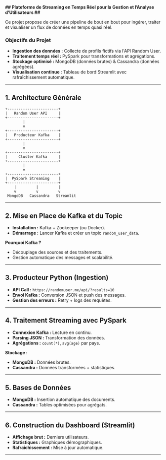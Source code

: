 **## Plateforme de Streaming en Temps Réel pour la Gestion et l’Analyse d’Utilisateurs ##**

Ce projet propose de créer une pipeline de bout en bout pour ingérer, traiter et visualiser un flux de données en temps quasi réel. 

### **Objectifs du Projet** ###

- **Ingestion des données :** Collecte de profils fictifs via l'API Random User.
- **Traitement temps réel :** PySpark pour transformations et agrégations.
- **Stockage optimisé :** MongoDB (données brutes) & Cassandra (données agrégées).
- **Visualisation continue :** Tableau de bord Streamlit avec rafraîchissement automatique.

****

## **1. Architecture Générale** ##

```
+-----------------------+
|   Random User API     |
+-----------------------+
        |
        v
+-----------------------+
|   Producteur Kafka    |
+-----------------------+
        |
        v
+-----------------------+
|     Cluster Kafka     |
+-----------------------+
        |
        v
+-----------------------+
|  PySpark Streaming    |
+-----------------------+
    |         |         |
    v         v         v
 MongoDB   Cassandra   Streamlit
```

****

## **2. Mise en Place de Kafka et du Topic** ##

- **Installation :** Kafka + Zookeeper (ou Docker).
- **Démarrage :** Lancer Kafka et créer un topic `random_user_data`.

**Pourquoi Kafka ?**
- Découplage des sources et des traitements.
- Gestion automatique des messages et scalabilité.

****

## **3. Producteur Python (Ingestion)** ##

- **API Call :** `https://randomuser.me/api/?results=10`
- **Envoi Kafka :** Conversion JSON et push des messages.
- **Gestion des erreurs :** Retry + logs des requêtes.

****

## **4. Traitement Streaming avec PySpark** ##

- **Connexion Kafka :** Lecture en continu.
- **Parsing JSON :** Transformation des données.
- **Agrégations :** `count(*)`, `avg(age)` par pays.

**Stockage :**
- **MongoDB :** Données brutes.
- **Cassandra :** Données transformées + statistiques.

****

## **5. Bases de Données** ##

- **MongoDB :** Insertion automatique des documents.
- **Cassandra :** Tables optimisées pour agrégats.

****

## **6. Construction du Dashboard (Streamlit)** ##

- **Affichage brut :** Derniers utilisateurs.
- **Statistiques :** Graphiques démographiques.
- **Rafraîchissement :** Mise à jour automatique.

****
